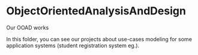 # ObjectOrientedAnalysisAndDesign
Our OOAD works

In this folder, you can see our projects about use-cases modeling for some application systems (student registration system eg.).
